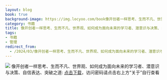 ```yaml
---
layout: blog
book: true
background-image: https://img.locyoo.com/book像开创者一样思考、生而不凡、世界观、如何成为面向未来的学习者、潜意识与决策、自信表达、突破之道.jpg
category: 书籍
title: 像开创者一样思考、生而不凡、世界观、如何成为面向未来的学习者、潜意识与决策、自信表达、突破之道
tags:
- 书籍
- 管理
redirect_from:
  - /2024/03/像开创者一样思考、生而不凡、世界观、如何成为面向未来的学习者、潜意识与决策、自信表达、突破之道/
---
```

![](https://img.locyoo.com/book像开创者一样思考、生而不凡、世界观、如何成为面向未来的学习者、潜意识与决策、自信表达、突破之道.jpg)
像开创者一样思考、生而不凡、世界观、如何成为面向未来的学习者、潜意识与决策、自信表达、突破之道: <a name = "ref1" href="https://url18.ctfile.com/f/50983618-1437033068-7eb21e?p=3619">点击下载</a>，访问密码请点击右上方“关于”自行查看